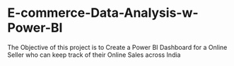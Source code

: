 # E-commerce-Data-Analysis-w-Power-BI
The Objective of this project is  to Create a Power BI Dashboard for a Online Seller who can keep track of their Online Sales across India  
